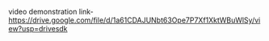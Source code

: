 video demonstration link-https://drive.google.com/file/d/1a61CDAJUNbt63Ope7P7Xf1XktWBuWlSy/view?usp=drivesdk
